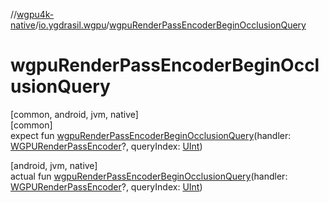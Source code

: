 //[wgpu4k-native](../../index.md)/[io.ygdrasil.wgpu](index.md)/[wgpuRenderPassEncoderBeginOcclusionQuery](wgpu-render-pass-encoder-begin-occlusion-query.md)

# wgpuRenderPassEncoderBeginOcclusionQuery

[common, android, jvm, native]\
[common]\
expect fun [wgpuRenderPassEncoderBeginOcclusionQuery](wgpu-render-pass-encoder-begin-occlusion-query.md)(handler: [WGPURenderPassEncoder](-w-g-p-u-render-pass-encoder/index.md)?, queryIndex: [UInt](https://kotlinlang.org/api/core/kotlin-stdlib/kotlin/-u-int/index.html))

[android, jvm, native]\
actual fun [wgpuRenderPassEncoderBeginOcclusionQuery](wgpu-render-pass-encoder-begin-occlusion-query.md)(handler: [WGPURenderPassEncoder](-w-g-p-u-render-pass-encoder/index.md)?, queryIndex: [UInt](https://kotlinlang.org/api/core/kotlin-stdlib/kotlin/-u-int/index.html))